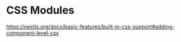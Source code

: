 # CSS Modules

<https://nextjs.org/docs/basic-features/built-in-css-support#adding-component-level-css>
